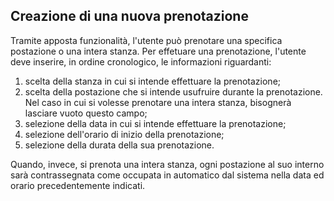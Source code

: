 ## Creazione di una nuova prenotazione
Tramite apposta funzionalità, l'utente può prenotare una specifica postazione o una intera stanza.
Per effetuare una prenotazione, l'utente deve inserire, in ordine cronologico, le informazioni riguardanti:
1. scelta della stanza in cui si intende effettuare la prenotazione;
2. scelta della postazione che si intende usufruire durante la prenotazione. Nel caso in cui si volesse prenotare una intera stanza, bisognerà lasciare vuoto questo campo;
3. selezione della data in cui si intende effettuare la prenotazione;
4. selezione dell'orario di inizio della prenotazione;
5. selezione della durata della sua prenotazione.

Quando, invece, si prenota una intera stanza, ogni postazione al suo interno sarà contrassegnata come occupata in automatico dal sistema nella data ed orario precedentemente indicati.